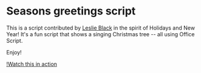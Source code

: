 # Seasons greetings script 

This is a script contributed by [Leslie Black](https://www.linkedin.com/in/lesblackconsultant/) in the spirit of Holidays and New Year! It's a fun script that shows a singing Christmas tree -- all using Office Script. 

Enjoy! 

[!Watch this in action](https://youtu.be/HBiGEkzmkgo)
